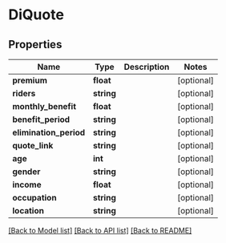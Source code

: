 # DiQuote

## Properties
Name | Type | Description | Notes
------------ | ------------- | ------------- | -------------
**premium** | **float** |  | [optional] 
**riders** | **string** |  | [optional] 
**monthly_benefit** | **float** |  | [optional] 
**benefit_period** | **string** |  | [optional] 
**elimination_period** | **string** |  | [optional] 
**quote_link** | **string** |  | [optional] 
**age** | **int** |  | [optional] 
**gender** | **string** |  | [optional] 
**income** | **float** |  | [optional] 
**occupation** | **string** |  | [optional] 
**location** | **string** |  | [optional] 

[[Back to Model list]](../README.md#documentation-for-models) [[Back to API list]](../README.md#documentation-for-api-endpoints) [[Back to README]](../README.md)


